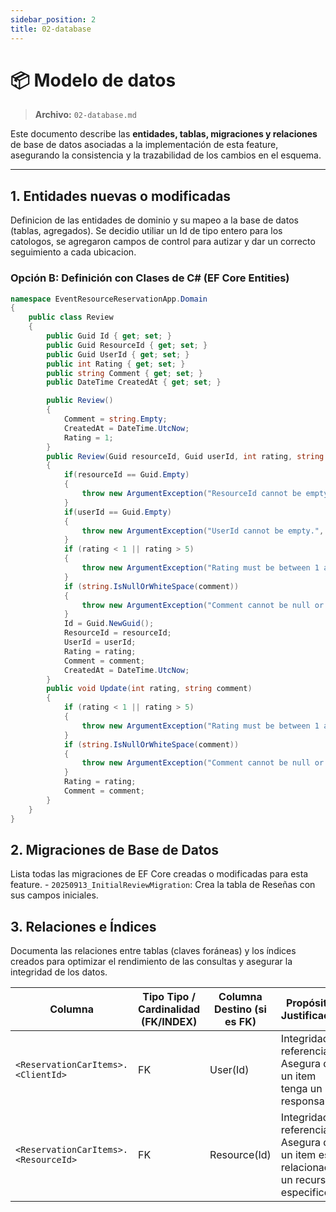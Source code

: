 ```yaml
---
sidebar_position: 2
title: 02-database
---
```


# 📦 Modelo de datos

> **Archivo:** `02-database.md`

Este documento describe las **entidades, tablas, migraciones y relaciones** de base de datos asociadas a la implementación de esta feature, asegurando la consistencia y la trazabilidad de los cambios en el esquema.

---

## 1. Entidades nuevas o modificadas
<!-- Define las tablas o agregados con su esquema SQL o clases EF -->
Definicion de las entidades de dominio y su mapeo a la base de datos (tablas, agregados). Se decidio utiliar un Id de tipo entero para los catologos, se agregaron campos de control para autizar y dar un correcto seguimiento a cada ubicacion.


### Opción B: Definición con Clases de C# (EF Core Entities)
```c#
namespace EventResourceReservationApp.Domain
{
    public class Review
    {
        public Guid Id { get; set; }
        public Guid ResourceId { get; set; }
        public Guid UserId { get; set; }
        public int Rating { get; set; } 
        public string Comment { get; set; }
        public DateTime CreatedAt { get; set; }

        public Review()
        {
            Comment = string.Empty;
            CreatedAt = DateTime.UtcNow;
            Rating = 1;
        }
        public Review(Guid resourceId, Guid userId, int rating, string comment)
        {
            if(resourceId == Guid.Empty)
            {
                throw new ArgumentException("ResourceId cannot be empty.", nameof(resourceId));
            }
            if(userId == Guid.Empty)
            {
                throw new ArgumentException("UserId cannot be empty.", nameof(userId));
            }
            if (rating < 1 || rating > 5)
            {
                throw new ArgumentException("Rating must be between 1 and 5.", nameof(rating));
            }
            if (string.IsNullOrWhiteSpace(comment))
            {
                throw new ArgumentException("Comment cannot be null or empty.", nameof(comment));
            }
            Id = Guid.NewGuid();
            ResourceId = resourceId;
            UserId = userId;
            Rating = rating;
            Comment = comment;
            CreatedAt = DateTime.UtcNow;
        }
        public void Update(int rating, string comment)
        {
            if (rating < 1 || rating > 5)
            {
                throw new ArgumentException("Rating must be between 1 and 5.", nameof(rating));
            }
            if (string.IsNullOrWhiteSpace(comment))
            {
                throw new ArgumentException("Comment cannot be null or empty.", nameof(comment));
            }
            Rating = rating;
            Comment = comment;
        }
    }
}
```

## 2. Migraciones de Base de Datos
Lista todas las migraciones de EF Core creadas o modificadas para esta feature.
    - `20250913_InitialReviewMigration`: Crea la tabla de Reseñas con sus campos iniciales.

## 3. Relaciones e Índices
Documenta las relaciones entre tablas (claves foráneas) y los índices creados para optimizar el rendimiento de las consultas y asegurar la integridad de los datos.

| Columna | Tipo Tipo / Cardinalidad <br/> (FK/INDEX)	 | 	Columna Destino (si es FK) | Propósito / Justificación |
|---------|------------------|------------|----------------------|
|`<ReservationCarItems>.<ClientId>` | FK  |User(Id) |Integridad referencial: Asegura que un item tenga un responsable. |
|`<ReservationCarItems>.<ResourceId>` | FK  |Resource(Id) |Integridad referencial: Asegura que un  item este relacionado a un recurso especifico. |

